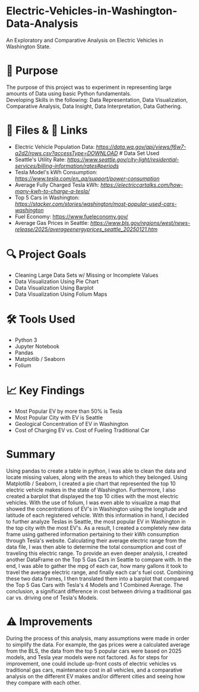 # Electric-Vehicles-in-Washington-Data-Analysis

An Exploratory and Comparative Analysis on Electric Vehicles in Washington State.

# 🚀 Purpose

The purpose of this project was to experiment in representing large amounts of Data using basic Python fundamentals.  
Developing Skills in the following: Data Representation, Data Visualization, Comparative Analysis, Data Insight, Data Interpretation, Data Gathering.

# 📁 Files & 🔗 Links

- Electric Vehicle Population Data: *https://data.wa.gov/api/views/f6w7-q2d2/rows.csv?accessType=DOWNLOAD* # Data Set Used
- Seattle's Utility Rate: *https://www.seattle.gov/city-light/residential-services/billing-information/rates#periods*
- Tesla Model's kWh Consumption: *https://www.tesla.com/en_qa/support/power-consumption*
- Average Fully Charged Tesla kWh: *https://electriccartalks.com/how-many-kwh-to-charge-a-tesla/*
- Top 5 Cars in Washington: *https://stacker.com/stories/washington/most-popular-used-cars-washington*
- Fuel Economy: https://www.fueleconomy.gov/
- Average Gas Prices in Seattle: *https://www.bls.gov/regions/west/news-release/2025/averageenergyprices_seattle_20250121.htm*




# 🔍 Project Goals

- Cleaning Large Data Sets w/ Missing or Incomplete Values
- Data Visualization Using Pie Chart
- Data Visualization Using Barplot
- Data Visualization Using Folium Maps

# 🛠️ Tools Used

- Python 3
- Jupyter Notebook
- Pandas
- Matplotlib / Seaborn
- Folium

# 📈 Key Findings

- Most Popular EV by more than 50% is Tesla
- Most Popular City with EV is Seattle
- Geological Concentration of EV in Washington
- Cost of Charging EV vs. Cost of Fueling Traditional Car

# Summary

Using pandas to create a table in python, I was able to clean the data and locate missing values, along with the areas to which they belonged. Using Matplotlib / Seaborn, I created a pie chart that represented the top 10 electric vehicle makes in the state of Washington. Furthermore, I also created a barplot that displayed the top 10 cities with the most electric vehicles. With the use of folium, I was even able to visualize a map that showed the concentrations of EV's in Washington using the longitude and latitude of each registered vehicle. With this information in hand, I decided to further analyze Teslas in Seattle, the most popular EV in Washington in the top city with the most EV's. As a result, I created a completely new data frame using gathered information pertaining to their kWh consumption through Tesla's website. Calculating their average electric range from the data file, I was then able to determine the total consumption and cost of traveling this electric range. To provide an even deeper analysis, I created another DataFrame on the Top 5 Gas Cars in Seattle to compare with. In the end, I was able to gather the mpg of each car, how many gallons it took to travel the average electric range, and finally each car's fuel cost. Combining these two data frames, I then translated them into a barplot that compared the Top 5 Gas Cars with Tesla's 4 Models and 1 Combined Average. The conclusion, a significant difference in cost between driving a traditional gas car vs. driving one of Tesla's Models.

# ⚠️ Improvements 

During the process of this analysis, many assumptions were made in order to simplify the data. For example, the gas prices were a calculated average from the BLS, the data from the top 5 popular cars were based on 2025 models, and Tesla year models were not factored. As for steps for improvement, one could include up-front costs of electric vehicles vs traditional gas cars, maintenance cost in all vehicles, and a comparative analysis on the different EV makes and/or different cities and seeing how they compare with each other.
